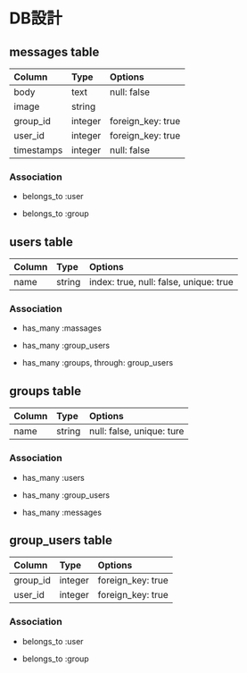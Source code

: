
# DB設計 #


## messages table ##

| Column     | Type        | Options         |
|:-----------|:------------|:----------------|
| body       | text        |null: false      |
| image      | string      |                 |
| group_id   | integer     |foreign_key: true|
| user_id    | integer     |foreign_key: true|
| timestamps | integer     |null: false      |

### Association ###

- belongs_to :user

- belongs_to :group


## users table ##

| Column     | Type        | Options                              |
|:-----------|:------------|:-------------------------------------|
| name       | string      |index: true, null: false, unique: true|

### Association ###

- has_many :massages

- has_many :group_users

- has_many :groups, through: group_users


## groups table ##

| Column     | Type        | Options                 |
|:-----------|:------------|:------------------------|
| name       | string      |null: false, unique: ture|

### Association ###

- has_many :users

- has_many :group_users

- has_many :messages

## group_users table ##

| Column     | Type        | Options         |
|:-----------|:------------|:----------------|
| group_id   | integer     |foreign_key: true|
| user_id    | integer     |foreign_key: true|

### Association ###

- belongs_to :user

- belongs_to :group
